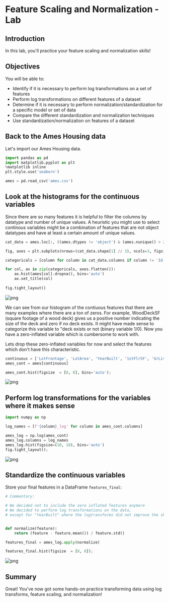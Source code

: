 
# Feature Scaling and Normalization - Lab

## Introduction
In this lab, you'll practice your feature scaling and normalization skills!

## Objectives
You will be able to:
* Identify if it is necessary to perform log transformations on a set of features
* Perform log transformations on different features of a dataset
* Determine if it is necessary to perform normalization/standardization for a specific model or set of data
* Compare the different standardization and normalization techniques
* Use standardization/normalization on features of a dataset

## Back to the Ames Housing data

Let's import our Ames Housing data.


```python
import pandas as pd
import matplotlib.pyplot as plt
%matplotlib inline
plt.style.use('seaborn')

ames = pd.read_csv('ames.csv')
```

## Look at the histograms for the continuous variables

Since there are so many features it is helpful to filter the columns by datatype and number of unique values. A heuristic you might use to select continous variables might be a combination of features that are not object datatypes and have at least a certain amount of unique values.


```python
cat_data = ames.loc[:, ((ames.dtypes != 'object') & (ames.nunique() > 20))]

fig, axes = plt.subplots(nrows=(cat_data.shape[1] // 3), ncols=3, figsize=(16,40))

categoricals = [column for column in cat_data.columns if column != 'Id']

for col, ax in zip(categoricals, axes.flatten()):
    ax.hist(ames[col].dropna(), bins='auto')
    ax.set_title(col)
    
fig.tight_layout()
```


![png](index_files/index_7_0.png)


We can see from our histogram of the contiuous features that there are many examples where there are a ton of zeros. For example, WoodDeckSF (square footage of a wood deck) gives us a positive number indicating the size of the deck and zero if no deck exists. It might have made sense to categorize this variable to "deck exists or not (binary variable 1/0). Now you have a zero-inflated variable which is cumbersome to work with.

Lets drop these zero-inflated variables for now and select the features which don't have this characteristic.


```python
continuous = ['LotFrontage', 'LotArea', 'YearBuilt', '1stFlrSF', 'GrLivArea', 'SalePrice']
ames_cont = ames[continuous]
```


```python
ames_cont.hist(figsize  = [8, 8], bins='auto');
```


![png](index_files/index_10_0.png)


## Perform log transformations for the variables where it makes sense


```python
import numpy as np

log_names = [f'{column}_log' for column in ames_cont.columns]

ames_log = np.log(ames_cont)
ames_log.columns = log_names
ames_log.hist(figsize=(10, 10), bins='auto')
fig.tight_layout();
```


![png](index_files/index_12_0.png)


## Standardize the continuous variables

Store your final features in a DataFrame `features_final`: 


```python
# Commentary:

# We decided not to include the zero inflated features anymore
# We decided to perform log transformations on the data, 
# except for "YearBuilt" where the logtransforms did not improve the skewness.
```


```python

def normalize(feature):
    return (feature - feature.mean()) / feature.std()

features_final = ames_log.apply(normalize)

features_final.hist(figsize  = [8, 8]);
```


![png](index_files/index_16_0.png)


## Summary
Great! You've now got some hands-on practice transforming data using log transforms, feature scaling, and normalization!
